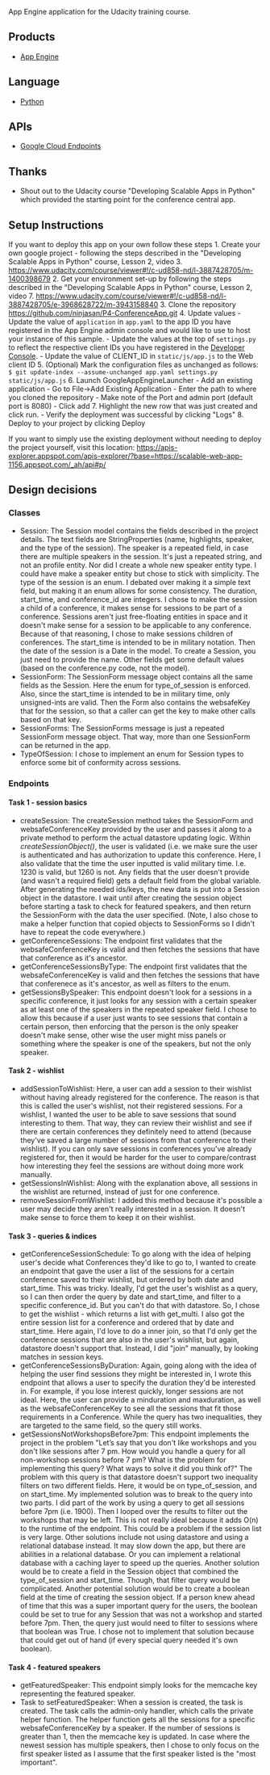 App Engine application for the Udacity training course.

## Products
- [App Engine][1]

## Language
- [Python][2]

## APIs
- [Google Cloud Endpoints][3]

## Thanks
- Shout out to the Udacity course "Developing Scalable Apps in Python" which 
    provided the starting point for the conference central app.

## Setup Instructions
If you want to deploy this app on your own follow these steps
    1. Create your own google project - following the steps described in the
       "Developing Scalable Apps in Python" course, Lesson 2, video 3.
       https://www.udacity.com/course/viewer#!/c-ud858-nd/l-3887428705/m-1400398679
    2. Get your environment set-up by following the steps described in the
       "Developing Scalable Apps in Python" course, Lesson 2, video 7.
       https://www.udacity.com/course/viewer#!/c-ud858-nd/l-3887428705/e-3968628722/m-3943158840
    3. Clone the repository
        https://github.com/ninjasan/P4-ConferenceApp.git
    4. Update values
        - Update the value of `application` in `app.yaml` to the app ID you
          have registered in the App Engine admin console and would like to use 
          to host your instance of this sample.
        - Update the values at the top of `settings.py` to reflect the 
          respective client IDs you have registered in the 
          [Developer Console][4].
        - Update the value of CLIENT_ID in `static/js/app.js` to the Web 
          client ID
    5. (Optional) Mark the configuration files as unchanged as follows:
       `$ git update-index --assume-unchanged app.yaml settings.py static/js/app.js`
    6. Launch GoogleAppEngineLauncher
        - Add an existing application
            - Go to File->Add Existing Application
            - Enter the path to where you cloned the repository
            - Make note of the Port and admin port (default port is 8080)
            - Click add 
    7. Highlight the new row that was just created and click run.
        - Verify the deployment was successful by clicking "Logs"
    8. Deploy to your project by clicking Deploy

If you want to simply use the existing deployment without needing to deploy
the project yourself, visit this location:
https://apis-explorer.appspot.com/apis-explorer/?base=https://scalable-web-app-1156.appspot.com/_ah/api#p/

## Design decisions
### Classes
- Session:  The Session model contains the fields described in the project
            details. The text fields are StringProperties (name, highlights,
            speaker, and the type of the session). The speaker is a repeated
            field, in case there are multiple speakers in the session. It's just
            a repeated string, and not an profile entity. Nor did I create a 
            whole new speaker entity type. I could have make a speaker entity
            but chose to stick with simplicity. The type of the session is an
            enum. I debated over making it a simple text field, but making it 
            an enum allows for some consistency. The duration, start_time, and
            conference_id are integers. I chose to make the session a child of a
            conference, it makes sense for sessions to be part of a conference. 
            Sessions aren't just free-floating entities in space and it doesn't 
            make sense for a session to be applicable to any conference. Because
            of that reasoning, I chose to make sessions children of conferences.
            The start_time is intended to be in military notation. Then the date
            of the session is a Date in the model. To create a Session, you just
            need to provide the name. Other fields get some default values 
            (based on the conference.py code, not the model).
- SessionForm: The SessionForm message object contains all the same fields
            as the Session. Here the enum for type_of_session is enforced. Also,
            since the start_time is intended to be in military time, only
            unsigned-ints are valid. Then the Form also contains the websafeKey
            that for the session, so that a caller can get the key to make
            other calls based on that key.
- SessionForms: The SessionForms message is just a repeated SessionForm message
            object. That way, more than one SessionForm can be returned in the
            app.
- TypeOfSession: I chose to implement an enum for Session types to enforce
            some bit of conformity across sessions.

### Endpoints
#### Task 1 - session basics
- createSession: The createSession method takes the SessionForm and
            websafeConferenceKey provided by the user and passes it along to a
            private method to perform the actual datastore updating logic.
            Within _createSessionObject()_, the user is validated (i.e. we make
            sure the user is authenticated and has authorization to update this
            conference. Here, I also validate that the time the user inputted
            is valid military time. I.e. 1230 is valid, but 1260 is not. Any 
            fields that the user doesn't provide (and wasn't a required field)
            gets a default field from the global variable. After generating the
            needed ids/keys, the new data is put into a Session object in the 
            datastore. I wait until after creating the session object before
            starting a task to check for featured speakers, and then return
            the SessionForm with the data the user specified. (Note, I also
            chose to make a helper function that copied objects to SessionForms
            so I didn't have to repeat the code everywhere.)
- getConferenceSessions: The endpoint first validates that the 
            websafeConferenceKey is valid and then fetches the sessions that
            have that conference as it's ancestor.
- getConferenceSessionsByType: The endpoint first validates that the
            websafeConferenceKey is valid and then fetches the sessions that
            have that conferenece as it's ancestor, as well as filters to the
            enum.
- getSessionsBySpeaker: This endpoint doesn't look for a sessions in a specific
            conference, it just looks for any session with a certain speaker as
            at least one of the speakers in the repeated speaker field. I chose
            to allow this because if a user just wants to see sessions that
            contain a certain person, then enforcing that the person is the only
            speaker doesn't make sense, other wise the user might miss panels or
            something where the speaker is one of the speakers, but not the only
            speaker.
#### Task 2 - wishlist
- addSessionToWishlist: Here, a user can add a session to their wishlist without
            having already registered for the conference. The reason is that
            this is called the user's wishlist, not their registered sessions.
            For a wishlist, I wanted the user to be able to save sessions that
            sound interesting to them. That way, they can review their wishlist
            and see if there are certain conferences they definitely need to
            attend (because they've saved a large number of sessions from that
            conference to their wishlist). If you can only save sessions in
            conferences you've already registered for, then it would be harder
            for the user to compare/contrast how interesting they feel the
            sessions are without doing more work manually.
- getSessionsInWishlist: Along with the explanation above, all sessions in the 
            wishlist are returned, instead of just for one conference.
- removeSessionFromWishlist: I added this method because it's possible a user
            may decide they aren't really interested in a session. It doesn't
            make sense to force them to keep it on their wishlist.
#### Task 3 - queries & indices
- getConferenceSessionSchedule: To go along with the idea of helping user's
            decide what Conferences they'd like to go to, I wanted to create an
            endpoint that gave the user a list of the sessions for a certain
            conference saved to their wishlist, but ordered by both date and
            start_time. This was tricky. Ideally, I'd get the user's wishlist
            as a query, so I can then order the query by date and start_time, 
            and filter to a specific conference_id. But you can't do that with
            datastore. So, I chose to get the wishlist - which returns a list
            with get_multi. I also got the entire session list for a conference
            and ordered that by date and start_time. Here again, I'd love to do
            a inner join, so that I'd only get the conference sessions that are
            also in the user's wishlist, but again, datastore doesn't support
            that. Instead, I did "join" manually, by looking matches in session
            keys.
- getConferenceSessionsByDuration: Again, going along with the idea of helping
            the user find sessions they might be interested in, I wrote this
            endpoint that allows a user to specify the duration they'd be
            interested in. For example, if you lose interest quickly, longer
            sessions are not ideal. Here, the user can provide a minduration and
            maxduration, as well as the websafeConferenceKey to see all the
            sessions that fit those requirements in a Conference. While the
            query has two inequalities, they are targeted to the same field, so
            the query still works.
- getSessionsNotWorkshopsBefore7pm: This endpoint implements the project in the
            problem "Let’s say that you don't like workshops and you don't like
            sessions after 7 pm. How would you handle a query for all 
            non-workshop sessions before 7 pm? What is the problem for 
            implementing this query? What ways to solve it did you think of?"
            The problem with this query is that datastore doesn't support two
            inequality filters on two different fields. Here, it would be on
            type_of_session, and on start_time. My implemented solution was to
            break to the query into two parts. I did part of the work by using a
            query to get all sessions before 7pm (i.e. 1900). Then I looped over
            the results to filter out the workshops that may be left. This is 
            not really ideal because it adds O(n) to the runtime of the 
            endpoint. This could be a problem if the session list is very large.
            Other solutions include not using datastore and using a relational
            database instead. It may slow down the app, but there are abilities
            in a relational database. Or you can implement a relational database
            with a caching layer to speed up the queries. Another solution 
            would be to create a field in the Session object that combined the 
            type_of_session and start_time. Though, that filter query would be
            complicated. Another potential solution would be to create a boolean
            field at the time of creating the session object. If a person knew
            ahead of time that this was a super important query for the users,
            the boolean could be set to true for any Session that was not a
            workshop and started before 7pm. Then, the query just would need to
            filter to sessions where that boolean was True. I chose not to
            implement that solution because that could get out of hand (if every
            special query needed it's own boolean).
#### Task 4 - featured speakers
- getFeaturedSpeaker: This endpoint simply looks for the memcache key 
            representing the featured speaker.
- Task to setFeaturedSpeaker: When a session is created, the task is created.
            The task calls the admin-only handler, which calls the private
            helper function. The helper function gets all the sessions for a
            specific websafeConferenceKey by a speaker. If the number of 
            sessions is greater than 1, then the memcache key is updated. In 
            case where the newest session has multiple speakers, then I chose
            to only focus on the first speaker listed as I assume that the 
            first speaker listed is the "most important".

[1]: https://developers.google.com/appengine
[2]: http://python.org
[3]: https://developers.google.com/appengine/docs/python/endpoints/
[4]: https://console.developers.google.com/
[5]: https://localhost:8080/
[6]: https://developers.google.com/appengine/docs/python/endpoints/endpoints_tool
